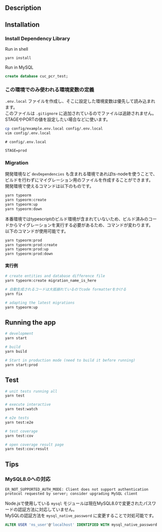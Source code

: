 
## Description

## Installation

### Install Dependency Library
Run in shell
```bash
yarn install
```

Run in MySQL

```sql
create database cuc_pcr_test;
```

### この環境でのみ使われる環境変数の定義
`.env.local` ファイルを作成し、そこに設定した環境変数は優先して読み込まれます。  
このファイルは `.gitignore` に追加されているのでファイルは追跡されません。
STAGEやPORTの値を設定したい場合などに使います。

```bash
cp config/example.env.local config/.env.local
vim config/.env.local
```

```dotenv
# config/.env.local

STAGE=prod
```

### Migration

開発環境など `devDependencies` も含まれる環境であればts-nodeを使うことで、ビルドを行わずにマイグレーション用のファイルを作成することができます。  
開発環境で使えるコマンドは以下のものです。

```bash
yarn typeorm
yarn typeorm:create
yarn typeorm:up
yarn typeorm:down
```

本番環境ではtypescriptのビルド環境が含まれていないため、ビルド済みのコードからマイグレーションを実行する必要があるため、コマンドが変わります。  
以下のコマンドが使用可能です。

```bash
yarn typeorm:prod
yarn typeorm:prod:create
yarn typeorm:prod:up
yarn typeorm:prod:down
```

#### 実行例

```bash
# create entities and database difference file
yarn typeorm:create migration_name_is_here

# 自動生成されるコードは大抵崩れているのでcode formatterをかける
yarn fix

# adapting the latest migrations
yarn typeorm:up
```


## Running the app

```bash
# development
yarn start

# build
yarn build

# Start in production mode (need to build it before running)
yarn start:prod
```

## Test

```bash
# unit tests running all
yarn test

# execute interactive
yarn test:watch

# e2e tests
yarn test:e2e

# test coverage
yarn test:cov

# open coverage result page
yarn test:cov:result
```

## Tips
### MySQL8.0への対応 
```
ER_NOT_SUPPORTED_AUTH_MODE: Client does not support authentication protocol requested by server; consider upgrading MySQL client
```

Node.jsで使用している `mysql` モジュールは現在MySQL8.0で変更されたパスワードの認証方法に対応していません。  
MySQLの認証方法を `mysql_native_password` に変更することで対処可能です。

```sql
ALTER USER 'ns_user'@'localhost' IDENTIFIED WITH mysql_native_password BY 'sM5T$e7D4';
``` 
